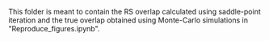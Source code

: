 This folder is meant to contain the RS overlap calculated using saddle-point iteration and the true overlap obtained using Monte-Carlo simulations in "Reproduce_figures.ipynb".
